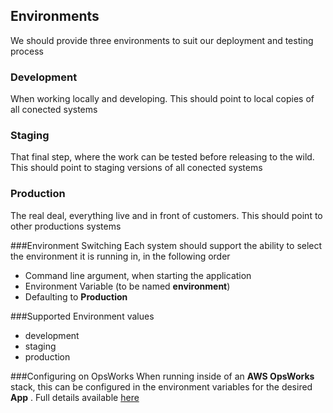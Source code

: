 ## Environments
We should provide three environments to suit our deployment and testing process

### Development
When working locally and developing.
This should point to local copies of all conected systems

### Staging
That final step, where the work can be tested before releasing to the wild.
This should point to staging versions of all conected systems

### Production
The real deal, everything live and in front of customers.
This should point to other productions systems

###Environment Switching
Each system should support the ability to select the environment it is running in, in the following order

- Command line argument, when starting the application
- Environment Variable (to be named **environment**)
- Defaulting to **Production**

###Supported Environment values
- development
- staging
- production

###Configuring on OpsWorks
When running inside of an **AWS OpsWorks** stack, this can be configured in the environment variables for the desired **App** . Full details available [here](http://docs.aws.amazon.com/opsworks/latest/userguide/workingapps-creating.html)
